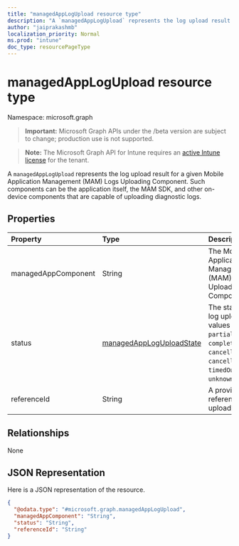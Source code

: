 ```yaml
---
title: "managedAppLogUpload resource type"
description: "A `managedAppLogUpload` represents the log upload result for a given Mobile Application Management (MAM) Logs Uploading Component. Such components can be the application itself, the MAM SDK, and other on-device components that are capable of uploading diagnostic logs."
author: "jaiprakashmb"
localization_priority: Normal
ms.prod: "intune"
doc_type: resourcePageType
---
```


# managedAppLogUpload resource type

Namespace: microsoft.graph

> **Important:** Microsoft Graph APIs under the /beta version are subject to change; production use is not supported.

> **Note:** The Microsoft Graph API for Intune requires an [active Intune license](https://go.microsoft.com/fwlink/?linkid=839381) for the tenant.

A `managedAppLogUpload` represents the log upload result for a given Mobile Application Management (MAM) Logs Uploading Component. Such components can be the application itself, the MAM SDK, and other on-device components that are capable of uploading diagnostic logs.

## Properties
|Property|Type|Description|
|:---|:---|:---|
|managedAppComponent|String|The Mobile Application Management (MAM) Logs Uploading Component.|
|status|[managedAppLogUploadState](../resources/intune-mam-managedapploguploadstate.md)|The status of the log upload. Possible values are: `pending`, `partiallyCompleted`, `completed`, `cancelled`, `cancelledByUser`, `timedOut`, `failed`, `unknownFutureValue`.|
|referenceId|String|A provider-specific reference id for the uploaded logs.|

## Relationships
None

## JSON Representation
Here is a JSON representation of the resource.
<!-- {
  "blockType": "resource",
  "@odata.type": "microsoft.graph.managedAppLogUpload"
}
-->
``` json
{
  "@odata.type": "#microsoft.graph.managedAppLogUpload",
  "managedAppComponent": "String",
  "status": "String",
  "referenceId": "String"
}
```
